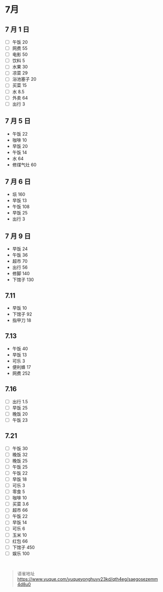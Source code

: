 # 7月
## 7 月 1 日

- [ ] 午饭 20
- [ ] 网费 55
- [ ] 电影 50
- [ ] 饮料 5
- [ ] 水果 30
- [ ] 凉菜 29
- [ ] 浴池塞子 20
- [ ] 买菜 15
- [ ] 水 8.5
- [ ] 外卖 64
- [ ] 出行 3

## 7 月 5 日

- 午饭 22
- 咖啡 10
- 早饭 20
- 午饭 14
- 水 64
- 修煤气灶 60

## 7 月 6 日

- 埙 160
- 早饭 13
- 午饭 108
- 早饭 25
- 出行 3

## 7 月 9 日

- 早饭 24
- 午饭 36
- 超市 70
- 出行 56
- 修脚 140
- 下馆子 130

## 7.11

- 早饭 10
- 下馆子 92
- 指甲刀 18

## 7.13

- 午饭 40
- 早饭 13
- 可乐 3
- 便利蜂 17
- 网费 252

## 7.16

- [ ] 出行 1.5
- [ ] 早饭 25
- [ ] 晚饭 20
- [ ] 午饭 23

## 7.21

- [ ] 午饭 30
- [ ] 晚饭 32
- [ ] 晚饭 25
- [ ] 午饭 25
- [ ] 午饭 22
- [ ] 早饭 18
- [ ] 可乐 3
- [ ] 零食 5
- [ ] 咖啡 10
- [ ] 买菜 3.6
- [ ] 超市 66
- [ ] 午饭 22
- [ ] 早饭 14
- [ ] 可乐 6
- [ ] 玉米 10
- [ ] 红包 66
- [ ] 下馆子 450
- [ ] 娱乐 100

<br>
  
> 语雀地址 https://www.yuque.com/yuqueyonghuyv23kd/qth4eg/saegosezemm4d8u0
